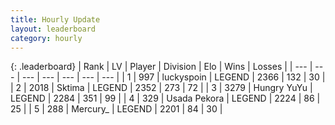 ```yaml
---
title: Hourly Update
layout: leaderboard
category: hourly
---
```


{: .leaderboard}
| Rank | LV | Player | Division | Elo | Wins | Losses |
| --- | --- | --- | --- | --- | --- | --- |
| <span data-change="0">1</span> | 997 | <span title="ID: 512212">luckyspoin</span> | LEGEND | <span data-change="0">2366</span> | <span data-change="0">132</span> | <span data-change="0">30</span> |
| <span data-change="0">2</span> | 2018 | <span title="ID: 353063">Sktima</span> | LEGEND | <span data-change="0">2352</span> | <span data-change="0">273</span> | <span data-change="0">72</span> |
| <span data-change="0">3</span> | 3279 | <span title="ID: 164871">Hungry YuYu</span> | LEGEND | <span data-change="-19">2284</span> | <span data-change="2">351</span> | <span data-change="2">99</span> |
| <span data-change="0">4</span> | 329 | <span title="ID: 641994">Usada Pekora</span> | LEGEND | <span data-change="0">2224</span> | <span data-change="0">86</span> | <span data-change="0">25</span> |
| <span data-change="3">5</span> | 288 | <span title="ID: 680422">Mercury_</span> | LEGEND | <span data-change="11">2201</span> | <span data-change="4">84</span> | <span data-change="1">30</span> |